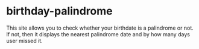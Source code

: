# birthday-palindrome
This site allows you to check whether your birthdate is a palindrome or not. If not, then it displays the nearest palindrome date and by how many days user missed it.
